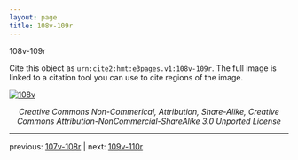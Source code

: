 ```yaml
---
layout: page
title: 108v-109r
---
```


108v-109r

Cite this object as `urn:cite2:hmt:e3pages.v1:108v-109r`.  The full image is linked to a citation tool you can use to cite regions of the image.

[![108v](http://www.homermultitext.org/iipsrv?IIIF=/project/homer/pyramidal/deepzoom/hmt/e3bifolio/v1/E3_108v_109r.tif/full/800,/0/default.jpg)](http://www.homermultitext.org/ict2/?urn=urn:cite2:hmt:e3bifolio.v1:E3_108v_109r) 

<p style="text-align: center; font-style: italic;">Creative Commons Non-Commerical, Attribution, Share-Alike, Creative Commons Attribution-NonCommercial-ShareAlike 3.0 Unported License</p>

---

previous: [107v-108r](../107v-108r/) | next: [109v-110r](../109v-110r/)